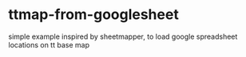 # ttmap-from-googlesheet
simple example inspired by sheetmapper, to load google spreadsheet locations on tt base map
